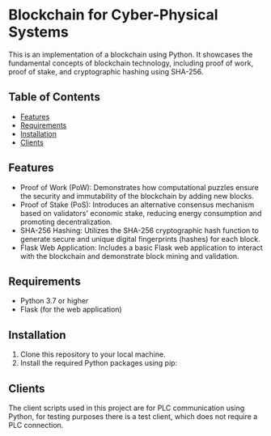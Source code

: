 # Blockchain for Cyber-Physical Systems

This is an implementation of a blockchain using Python. 
It showcases the fundamental concepts of blockchain technology, including proof of work, proof of stake, and cryptographic hashing using SHA-256.

## Table of Contents
- [Features](#features)
- [Requirements](#requirements)
- [Installation](#installation)
- [Clients](#clients)

## Features

- Proof of Work (PoW): Demonstrates how computational puzzles ensure the security and immutability of the blockchain by adding new blocks.
- Proof of Stake (PoS): Introduces an alternative consensus mechanism based on validators' economic stake, reducing energy consumption and promoting decentralization.
- SHA-256 Hashing: Utilizes the SHA-256 cryptographic hash function to generate secure and unique digital fingerprints (hashes) for each block.
- Flask Web Application: Includes a basic Flask web application to interact with the blockchain and demonstrate block mining and validation.

## Requirements

- Python 3.7 or higher
- Flask (for the web application)

## Installation

1. Clone this repository to your local machine.
2. Install the required Python packages using pip:

## Clients
The client scripts used in this project are for PLC communication using Python, for testing purposes there is a test client, which does not require a PLC connection.
